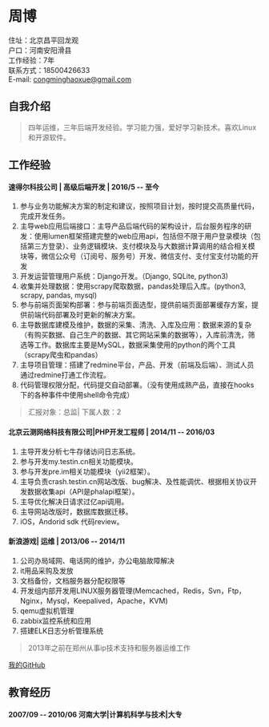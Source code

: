 # 周博

住址：北京昌平回龙观  
户口：河南安阳滑县  
工作经验：7年  
联系方式：18500426633  
E-mail: congminghaoxue@gmail.com  

## 自我介绍

> 四年运维，三年后端开发经验。学习能力强，爱好学习新技术。喜欢Linux和开源软件。

## 工作经验

#### 速得尔科技公司 | 高级后端开发 | 2016/5 -- 至今

1. 参与业务功能解决方案的制定和建议，按照项目计划，按时提交高质量代码，完成开发任务。
2. 主导web应用后端接口：主导产品后端代码的架构设计，后台服务程序的研发：使用lumen框架搭建完整的web应用api，包括但不限于用户登录模块（包括第三方登录）、业务逻辑模块、支付模块及与大数据计算调用的结合相关模块等，微信公众号（订阅号、服务号）开发、微信支付、支付宝支付功能的开发
2. 开发运营管理用户系统：Django开发。（Django, SQLite, python3)
3. 收集并处理数据：使用scrapy爬取数据，pandas处理后入库。(python3, scrapy, pandas, mysql)
3. 参与前端页面架构部署：参与前端页面选型，提供前端页面部署缓存方案，提供前端代码部署及时更新的解决方案。
4. 主导数据库建模及维护，数据的采集、清洗、入库及应用：数据来源的复杂（有购买数据、自己生产的数据、其它网站采集的数据等），入库前清洗，筛选等工作。数据库主要是MySQL，数据采集使用的python的两个工具（scrapy爬虫和pandas）
5. 主导项目管理：搭建了redmine平台，产品、开发（前端及后端）、测试人员通过redmine打通工作流程。
6. 代码管理权限分配，代码提交自动部署。（没有使用成熟产品，直接在hooks下的各种事件中使用shell命令完成）

> 汇报对象：总监| 下属人数：2

#### 北京云测网络科技有限公司|PHP开发工程师 | 2014/11 -- 2016/03

1. 主导开发分析七牛存储访问日志系统。
2. 参与开发my.testin.cn相关功能模块。
3. 参与开发pre.im相关功能模块（yii2框架）。
4. 主导负责crash.testin.cn网站改版、bug解决、及性能调优、根据相关协议开发数据收集api（API是phalapi框架）。
5. 主导优化解决日请求过亿api调用。
6. 主导网站改版时，数据库数据迁移。
7. iOS，Andorid sdk 代码review。

#### 新浪游戏| 运维 | 2013/06 -- 2014/11

1. 公司办局域网、电话网的维护，办公电脑故障解决
2. it用品采购及发放
3. 文档备份，文档服务器分配权限等
4. 开发组内部开发用LINUX服务器管理(Memcached，Redis，Svn，Ftp，Nginx，Mysql，Keepalived，Apache，KVM)
5. qemu虚拟机管理
6. zabbix监控系统和应用
7. 搭建ELK日志分析管理系统

> 2013年之前在郑州从事ip技术支持和服务器运维工作

[我的GitHub](https://github.com/congminghaoxue)


## 教育经历

#### 2007/09 -- 2010/06 河南大学|计算机科学与技术|大专
